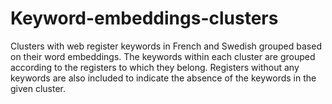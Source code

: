 # Keyword-embeddings-clusters
Clusters with web register keywords in French and Swedish grouped based on their word embeddings. 
The keywords within each cluster are grouped according to the registers to which they belong. Registers without any keywords are also included to indicate the absence of the keywords in the given cluster.
